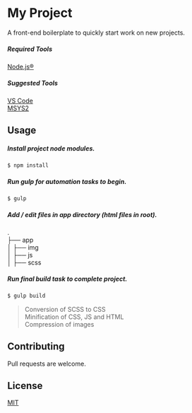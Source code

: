 # My Project

A front-end boilerplate to quickly start work on new projects.

##### Required Tools
[Node.js®](https://nodejs.org/)

##### Suggested Tools
[VS Code](https://code.visualstudio.com/)<br>
[MSYS2](https://www.msys2.org/)

## Usage

##### Install project node modules.
```sh
$ npm install
```

##### Run *gulp* for automation tasks to begin.
```sh
$ gulp
```
##### Add / edit files in *app* directory *(html files in root)*.
.<br>
├── app<br>
│   ├── img<br>
│   ├── js<br>
│   ├── scss

##### Run final build task to complete project.

```sh
$ gulp build
```
>Conversion of SCSS to CSS<br>
>Minification of CSS, JS and HTML<br>
>Compression of images

## Contributing
Pull requests are welcome. 

## License
[MIT](https://choosealicense.com/licenses/mit/)
